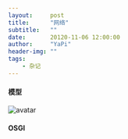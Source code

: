 ```yaml
---
layout:     post
title:      "网络"
subtitle:   ""
date:       20120-11-06 12:00:00
author:     "YaPi"
header-img: ""
tags:
    - 杂记
---
```

#### 模型
![avatar](https://blog-1257627424.cos.ap-chengdu.myqcloud.com/project/go%E5%BE%AE%E6%9C%8D%E5%8A%A1%E7%BD%91%E5%85%B3/TCPIP%E6%A8%A1%E5%9E%8B.jpg)


#### OSGI
